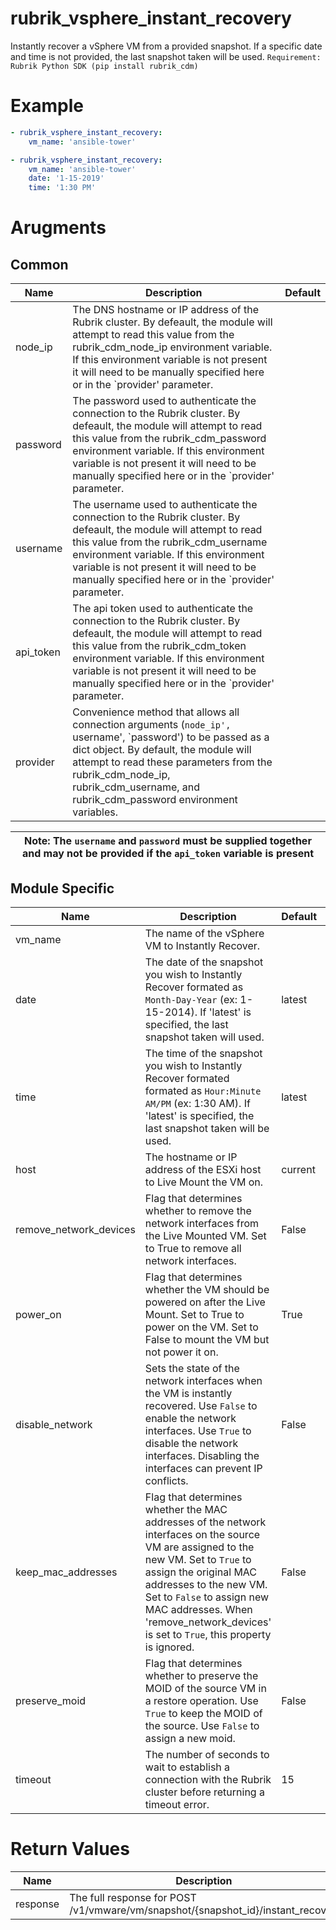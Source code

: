 # rubrik_vsphere_instant_recovery

Instantly recover a vSphere VM from a provided snapshot. If a specific date and time is not provided, the last snapshot taken will be used.
`Requirement: Rubrik Python SDK (pip install rubrik_cdm)`

# Example

```yaml
- rubrik_vsphere_instant_recovery:
    vm_name: 'ansible-tower'
```

```yaml
- rubrik_vsphere_instant_recovery:
    vm_name: 'ansible-tower'
    date: '1-15-2019'
    time: '1:30 PM'
```

# Arugments

## Common

| Name      | Description                                                                                                                                                                                                                                                                                               | Default |
|-----------|-----------------------------------------------------------------------------------------------------------------------------------------------------------------------------------------------------------------------------------------------------------------------------------------------------------|---------|
| node_ip   | The DNS hostname or IP address of the Rubrik cluster. By defeault, the module will attempt to read this value from the rubrik_cdm_node_ip environment variable. If this environment variable is not present it will need to be manually specified here or in the `provider' parameter.                    |         |
| password  | The password used to authenticate the connection to the Rubrik cluster. By defeault, the module will attempt to read this value from the rubrik_cdm_password environment variable. If this environment variable is not present it will need to be manually specified here or in the `provider' parameter. |         |
| username  | The username used to authenticate the connection to the Rubrik cluster. By defeault, the module will attempt to read this value from the rubrik_cdm_username environment variable. If this environment variable is not present it will need to be manually specified here or in the `provider' parameter. |         |
| api_token | The api token used to authenticate the connection to the Rubrik cluster. By defeault, the module will attempt to read this value from the rubrik_cdm_token environment variable. If this environment variable is not present it will need to be manually specified here or in the `provider' parameter.   |         |
| provider  | Convenience method that allows all connection arguments (`node_ip', `username', `password') to be passed as a dict object. By default, the module will attempt to read these parameters from the rubrik_cdm_node_ip, rubrik_cdm_username, and rubrik_cdm_password environment variables.                  |         |

| Note: The `username` and `password` must be supplied together and may not be provided if the `api_token` variable is present|
| --- |

## Module Specific

| Name                   | Description                                                                                                                                                         | Default | Type | Choices | Mandatory | Aliases |
|------------------------|---------------------------------------------------------------------------------------------------------------------------------------------------------------------|---------|------|---------|-----------|---------|
| vm_name                | The name of the vSphere VM to Instantly Recover.     |         | str  |         | true      |         |
| date                   | The date of the snapshot you wish to Instantly Recover formated as `Month-Day-Year` (ex: 1-15-2014). If 'latest' is specified, the last snapshot taken will used.      | latest  | str  |         |       |         |
| time                   | The time of the snapshot you wish to Instantly Recover formated formated as `Hour:Minute AM/PM`  (ex: 1:30 AM). If 'latest' is specified, the last snapshot taken will be used. | latest  | str  |         |        |         |
| host                   | The hostname or IP address of the ESXi host to Live Mount the VM on.                                                                                                | current | str  |         |           |         |
| remove_network_devices | Flag that determines whether to remove the network interfaces from the Live Mounted VM. Set to True to remove all network interfaces.                               | False   | bool |         |           |         |
| power_on               | Flag that determines whether the VM should be powered on after the Live Mount. Set to True to power on the VM. Set to False to mount the VM but not power it on.    | True    | bool |         |           |         |
| disable_network        | Sets the state of the network interfaces when the VM is instantly recovered. Use `False` to enable the network interfaces. Use `True` to disable the network interfaces. Disabling the interfaces can prevent IP conflicts.    | False  | bool |         |           |         |
| keep_mac_addresses     | Flag that determines whether the MAC addresses of the network interfaces on the source VM are assigned to the new VM. Set to `True` to assign the original MAC addresses to the new VM. Set to `False` to assign new MAC addresses. When 'remove_network_devices' is set to `True`, this property is ignored.    | False | bool |         |           |         |
| preserve_moid          | Flag that determines whether to preserve the MOID of the source VM in a restore operation. Use `True` to keep the MOID of the source. Use `False` to assign a new moid.    | False  | bool |         |           |         |
| timeout                | The number of seconds to wait to establish a connection with the Rubrik cluster before returning a timeout error.                                                        | 15      | int  |         |           |         |

# Return Values

| Name     | Description                                                                | Returned | Type | Aliases |
|----------|----------------------------------------------------------------------------|----------|------|---------|
| response | The full response for POST /v1/vmware/vm/snapshot/{snapshot_id}/instant_recover. | success  | dict |         |
